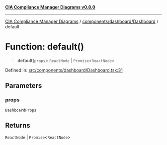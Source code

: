 [**CIA Compliance Manager Diagrams v0.8.0**](../../../../README.md)

***

[CIA Compliance Manager Diagrams](../../../../modules.md) / [components/dashboard/Dashboard](../README.md) / default

# Function: default()

> **default**(`props`): `ReactNode` \| `Promise`\<`ReactNode`\>

Defined in: [src/components/dashboard/Dashboard.tsx:31](https://github.com/Hack23/cia-compliance-manager/blob/9d71808d079d754f4b85858b6e4ea1bff990b076/src/components/dashboard/Dashboard.tsx#L31)

## Parameters

### props

`DashboardProps`

## Returns

`ReactNode` \| `Promise`\<`ReactNode`\>
